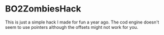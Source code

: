 # BO2ZombiesHack
This is just a simple hack I made for fun a year ago. The cod engine doesn't seem to use pointers although the offsets might not work for you.
